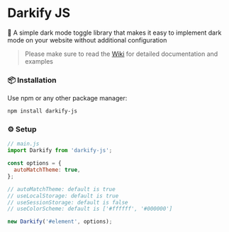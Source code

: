 # Darkify JS

🌚 A simple dark mode toggle library that makes it easy to implement dark mode on your website without additional configuration

> Please make sure to read the [Wiki] for detailed documentation and examples

### 📦 Installation

Use npm or any other package manager:

```bash
npm install darkify-js
```

### ⚙️ Setup

```js
// main.js
import Darkify from 'darkify-js';

const options = {
  autoMatchTheme: true,
};

// autoMatchTheme: default is true
// useLocalStorage: default is true
// useSessionStorage: default is false
// useColorScheme: default is ['#ffffff', '#000000']

new Darkify('#element', options);
```

[Wiki]: https://github.com/emrocode/darkify-js/wiki
